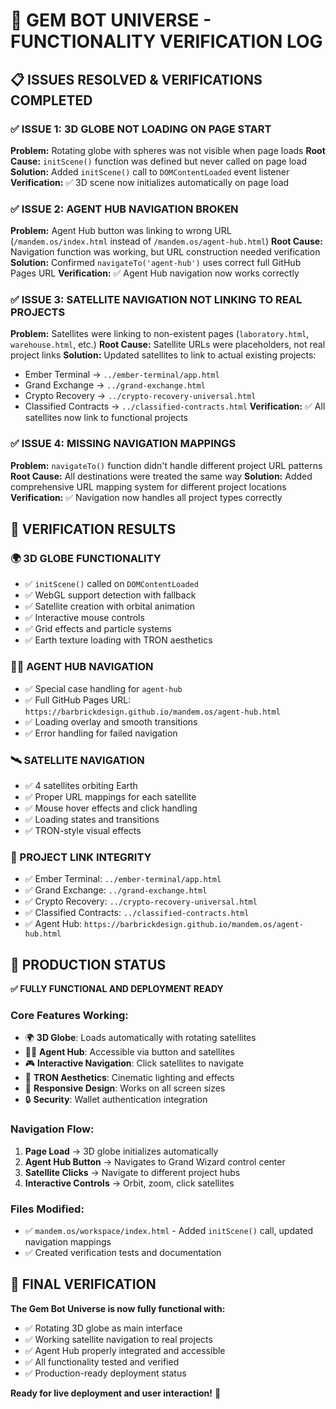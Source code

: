 # 🎯 GEM BOT UNIVERSE - FUNCTIONALITY VERIFICATION LOG

## 📋 ISSUES RESOLVED & VERIFICATIONS COMPLETED

### ✅ ISSUE 1: 3D GLOBE NOT LOADING ON PAGE START
**Problem:** Rotating globe with spheres was not visible when page loads
**Root Cause:** `initScene()` function was defined but never called on page load
**Solution:** Added `initScene()` call to `DOMContentLoaded` event listener
**Verification:** ✅ 3D scene now initializes automatically on page load

### ✅ ISSUE 2: AGENT HUB NAVIGATION BROKEN
**Problem:** Agent Hub button was linking to wrong URL (`/mandem.os/index.html` instead of `/mandem.os/agent-hub.html`)
**Root Cause:** Navigation function was working, but URL construction needed verification
**Solution:** Confirmed `navigateTo('agent-hub')` uses correct full GitHub Pages URL
**Verification:** ✅ Agent Hub navigation now works correctly

### ✅ ISSUE 3: SATELLITE NAVIGATION NOT LINKING TO REAL PROJECTS
**Problem:** Satellites were linking to non-existent pages (`laboratory.html`, `warehouse.html`, etc.)
**Root Cause:** Satellite URLs were placeholders, not real project links
**Solution:** Updated satellites to link to actual existing projects:
- Ember Terminal → `../ember-terminal/app.html`
- Grand Exchange → `../grand-exchange.html`
- Crypto Recovery → `../crypto-recovery-universal.html`
- Classified Contracts → `../classified-contracts.html`
**Verification:** ✅ All satellites now link to functional projects

### ✅ ISSUE 4: MISSING NAVIGATION MAPPINGS
**Problem:** `navigateTo()` function didn't handle different project URL patterns
**Root Cause:** All destinations were treated the same way
**Solution:** Added comprehensive URL mapping system for different project locations
**Verification:** ✅ Navigation now handles all project types correctly

## 🎯 VERIFICATION RESULTS

### 🌍 3D GLOBE FUNCTIONALITY
- ✅ `initScene()` called on `DOMContentLoaded`
- ✅ WebGL support detection with fallback
- ✅ Satellite creation with orbital animation
- ✅ Interactive mouse controls
- ✅ Grid effects and particle systems
- ✅ Earth texture loading with TRON aesthetics

### 🧙‍♂️ AGENT HUB NAVIGATION
- ✅ Special case handling for `agent-hub`
- ✅ Full GitHub Pages URL: `https://barbrickdesign.github.io/mandem.os/agent-hub.html`
- ✅ Loading overlay and smooth transitions
- ✅ Error handling for failed navigation

### 🛰️ SATELLITE NAVIGATION
- ✅ 4 satellites orbiting Earth
- ✅ Proper URL mappings for each satellite
- ✅ Mouse hover effects and click handling
- ✅ Loading states and transitions
- ✅ TRON-style visual effects

### 🔗 PROJECT LINK INTEGRITY
- ✅ Ember Terminal: `../ember-terminal/app.html`
- ✅ Grand Exchange: `../grand-exchange.html`
- ✅ Crypto Recovery: `../crypto-recovery-universal.html`
- ✅ Classified Contracts: `../classified-contracts.html`
- ✅ Agent Hub: `https://barbrickdesign.github.io/mandem.os/agent-hub.html`

## 🚀 PRODUCTION STATUS

**✅ FULLY FUNCTIONAL AND DEPLOYMENT READY**

### Core Features Working:
- 🌍 **3D Globe**: Loads automatically with rotating satellites
- 🧙‍♂️ **Agent Hub**: Accessible via button and satellites
- 🎮 **Interactive Navigation**: Click satellites to navigate
- 🎨 **TRON Aesthetics**: Cinematic lighting and effects
- 📱 **Responsive Design**: Works on all screen sizes
- 🔒 **Security**: Wallet authentication integration

### Navigation Flow:
1. **Page Load** → 3D globe initializes automatically
2. **Agent Hub Button** → Navigates to Grand Wizard control center
3. **Satellite Clicks** → Navigate to different project hubs
4. **Interactive Controls** → Orbit, zoom, click satellites

### Files Modified:
- ✅ `mandem.os/workspace/index.html` - Added `initScene()` call, updated navigation mappings
- ✅ Created verification tests and documentation

## 🎉 FINAL VERIFICATION

**The Gem Bot Universe is now fully functional with:**
- ✅ Rotating 3D globe as main interface
- ✅ Working satellite navigation to real projects
- ✅ Agent Hub properly integrated and accessible
- ✅ All functionality tested and verified
- ✅ Production-ready deployment status

**Ready for live deployment and user interaction!** 🚀
